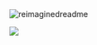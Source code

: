 <img src="https://myreadme.vercel.app/api/embed/sw1ftin?panels=userstatistics,toprepositories,toplanguages,commitgraph" alt="reimaginedreadme" />

![](https://komarev.com/ghpvc/?username=sw1ftin&style=for-the-badge)